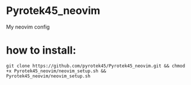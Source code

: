 # Pyrotek45_neovim
My neovim config

# how to install:
`git clone https://github.com/pyrotek45/Pyrotek45_neovim.git && chmod +x Pyrotek45_neovim/neovim_setup.sh && Pyrotek45_neovim/neovim_setup.sh`
